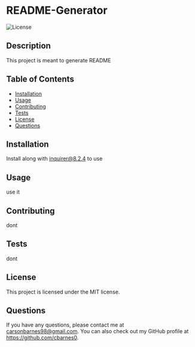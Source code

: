 # README-Generator
    
![License](https://img.shields.io/badge/license-MIT-blue.svg)
    
## Description
    
This project is meant to generate README
    
## Table of Contents
    
* [Installation](#installation)
* [Usage](#usage)
* [Contributing](#contributing)
* [Tests](#tests)
* [License](#license)
* [Questions](#questions)
    
## Installation
    
Install along with inquirer@8.2.4 to use
    
## Usage
    
use it
    
## Contributing
    
dont
    
## Tests
    
dont
    
## License
    
This project is licensed under the MIT license.
    
## Questions
    
If you have any questions, please contact me at carsonbarnes98@gmail.com. You can also check out my GitHub profile at https://github.com/cbarnes0.
      
